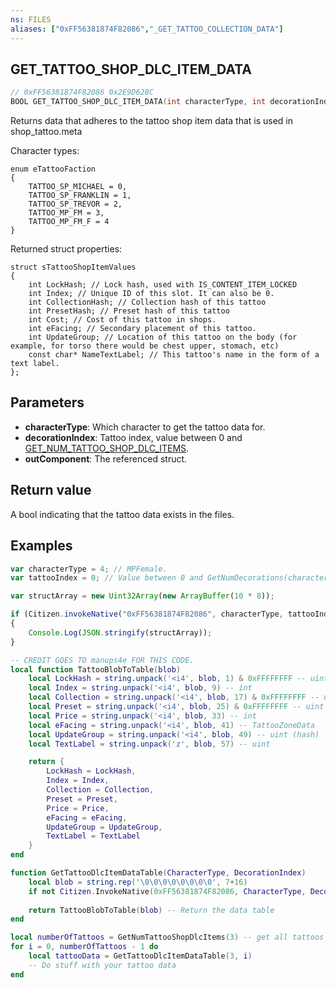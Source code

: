 ```yaml
---
ns: FILES
aliases: ["0xFF56381874F82086","_GET_TATTOO_COLLECTION_DATA"]
---
```

## GET_TATTOO_SHOP_DLC_ITEM_DATA

```c
// 0xFF56381874F82086 0x2E9D628C
BOOL GET_TATTOO_SHOP_DLC_ITEM_DATA(int characterType, int decorationIndex, Any* outComponent);
```

Returns data that adheres to the tattoo shop item data that is used in shop_tattoo.meta

Character types:
```
enum eTattooFaction
{
	TATTOO_SP_MICHAEL = 0,
	TATTOO_SP_FRANKLIN = 1,
	TATTOO_SP_TREVOR = 2,
	TATTOO_MP_FM = 3,
	TATTOO_MP_FM_F = 4
}
```

Returned struct properties:
```
struct sTattooShopItemValues
{
	int LockHash; // Lock hash, used with IS_CONTENT_ITEM_LOCKED
	int Index; // Unique ID of this slot. It can also be 0.
	int CollectionHash; // Collection hash of this tattoo
	int PresetHash; // Preset hash of this tattoo
	int Cost; // Cost of this tattoo in shops.
	int eFacing; // Secondary placement of this tattoo.
	int UpdateGroup; // Location of this tattoo on the body (for example, for torso there would be chest upper, stomach, etc)
	const char* NameTextLabel; // This tattoo's name in the form of a text label.
};
```


## Parameters
* **characterType**: Which character to get the tattoo data for.
* **decorationIndex**: Tattoo index, value between 0 and [GET_NUM_TATTOO_SHOP_DLC_ITEMS](#_0x278F76C3B0A8F109).
* **outComponent**: The referenced struct.

## Return value
A bool indicating that the tattoo data exists in the files.

## Examples
```js
var characterType = 4; // MPFemale.
var tattooIndex = 0; // Value between 0 and GetNumDecorations(characterType).

var structArray = new Uint32Array(new ArrayBuffer(10 * 8));

if (Citizen.invokeNative("0xFF56381874F82086", characterType, tattooIndex, structArray))
{
    Console.Log(JSON.stringify(structArray));
}
```
```lua
-- CREDIT GOES TO manups4e FOR THIS CODE.
local function TattooBlobToTable(blob)
    local LockHash = string.unpack('<i4', blob, 1) & 0xFFFFFFFF -- uint (hash)
    local Index = string.unpack('<i4', blob, 9) -- int
    local Collection = string.unpack('<i4', blob, 17) & 0xFFFFFFFF -- uint (hash)
    local Preset = string.unpack('<i4', blob, 25) & 0xFFFFFFFF -- uint (hash)
    local Price = string.unpack('<i4', blob, 33) -- int
    local eFacing = string.unpack('<i4', blob, 41) -- TattooZoneData
    local UpdateGroup = string.unpack('<i4', blob, 49) -- uint (hash)
    local TextLabel = string.unpack('z', blob, 57) -- uint

    return {
        LockHash = LockHash,
        Index = Index,
        Collection = Collection,
        Preset = Preset,
        Price = Price,
        eFacing = eFacing,
        UpdateGroup = UpdateGroup,
        TextLabel = TextLabel
    }
end

function GetTattooDlcItemDataTable(CharacterType, DecorationIndex)
	local blob = string.rep('\0\0\0\0\0\0\0\0', 7+16)
	if not Citizen.InvokeNative(0xFF56381874F82086, CharacterType, DecorationIndex, blob) then return nil end -- Data doesn't exist, return a nil
	
	return TattooBlobToTable(blob) -- Return the data table
end

local numberOfTattoos = GetNumTattooShopDlcItems(3) -- get all tattoos for mpmale
for i = 0, numberOfTattoos - 1 do
	local tattooData = GetTattooDlcItemDataTable(3, i)
	-- Do stuff with your tattoo data
end

```
